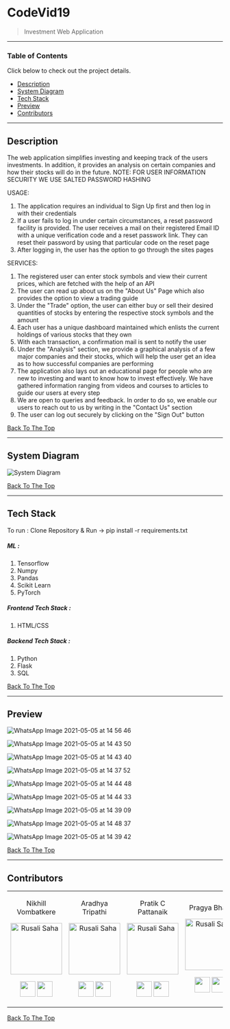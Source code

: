 # CodeVid19

> Investment Web Application

---

### Table of Contents
Click below to check out the project details.

- [Description](#description)
- [System Diagram](#system-diagram)
- [Tech Stack](#tech-stack)
- [Preview](#preview)
- [Contributors](#contributors)

---

## Description

The web application simplifies investing and keeping track of the users investments. In addition, it provides an analysis on certain companies and how their stocks will do in the future.
NOTE: FOR USER INFORMATION SECURITY WE USE SALTED PASSWORD HASHING

USAGE:
1. The application requires an individual to Sign Up first and then log in with their credentials
2. If a user fails to log in under certain circumstances, a reset password facility is provided. The user receives a mail on their registered Email ID with a unique verification code and a reset passwork link. They can reset their password by using that particular code on the reset page
3. After logging in, the user has the option to go through the sites pages

SERVICES:
1. The registered user can enter stock symbols and view their current prices, which are fetched with the help of an API
2. The user can read up about us on the "About Us" Page which also provides the option to view a trading guide
3. Under the "Trade" option, the user can either buy or sell their desired quantities of stocks by entering the respective stock symbols and the amount
4. Each user has a unique dashboard maintained which enlists the current holdings of various stocks that they own
5. With each transaction, a confirmation mail is sent to notify the user
6. Under the "Analysis" section, we provide a graphical analysis of a few major companies and their stocks, which will help the user get an idea as to how successful companies are performing
7. The application also lays out an educational page for people who are new to investing and want to know how to invest effectively. We have gathered  information ranging from videos and courses to articles to guide our users at every step
8. We are open to queries and feedback. In order to do so, we enable our users to reach out to us by writing in the "Contact Us" section
9. The user can log out securely by clicking on the "Sign Out" button

[Back To The Top](#codevid19)

---

## System Diagram


![System Diagram](https://user-images.githubusercontent.com/63743496/114854321-52ba5b00-9e02-11eb-9991-91dd7f87f884.jpeg)

[Back To The Top](#codevid19)

---

## Tech Stack
To run : Clone Repository & Run -> pip install -r requirements.txt

##### ML :


1. Tensorflow
2. Numpy
3. Pandas
4. Scikit Learn
5. PyTorch
  
  
##### Frontend Tech Stack :


1. HTML/CSS


##### Backend Tech Stack :


1. Python
2. Flask
3. SQL


[Back To The Top](#codevid19)

---

## Preview


![WhatsApp Image 2021-05-05 at 14 56 46](https://user-images.githubusercontent.com/63743496/117121422-32067500-adb2-11eb-817c-da51b691dafd.jpeg)

![WhatsApp Image 2021-05-05 at 14 43 50](https://user-images.githubusercontent.com/63743496/117121502-4ba7bc80-adb2-11eb-8a52-37e567361034.jpeg)

![WhatsApp Image 2021-05-05 at 14 43 40](https://user-images.githubusercontent.com/63743496/117121547-5c583280-adb2-11eb-8df0-246031ffb36f.jpeg)

![WhatsApp Image 2021-05-05 at 14 37 52](https://user-images.githubusercontent.com/63743496/117121576-67ab5e00-adb2-11eb-9089-015ab0a9b80a.jpeg)

![WhatsApp Image 2021-05-05 at 14 44 48](https://user-images.githubusercontent.com/63743496/117121616-75f97a00-adb2-11eb-9857-d116ef6ee978.jpeg)

![WhatsApp Image 2021-05-05 at 14 44 33](https://user-images.githubusercontent.com/63743496/117121643-801b7880-adb2-11eb-97fc-59bd59667a08.jpeg)

![WhatsApp Image 2021-05-05 at 14 39 09](https://user-images.githubusercontent.com/63743496/117121669-89a4e080-adb2-11eb-9a07-0151866e609e.jpeg)

![WhatsApp Image 2021-05-05 at 14 48 37](https://user-images.githubusercontent.com/63743496/117121690-91fd1b80-adb2-11eb-86a9-271edc2824ea.jpeg)

![WhatsApp Image 2021-05-05 at 14 39 42](https://user-images.githubusercontent.com/63743496/117121715-9e817400-adb2-11eb-9de8-8bacea0f4665.jpeg)



[Back To The Top](#codevid19)

---

## Contributors

<table>
<tr align="center">


<td>

Nikhill Vombatkere

<p align="center">
<img src = "https://avatars.githubusercontent.com/u/63743496?s=400&u=2d0cfa0977549862b6aacc1c3d7357024a7233d6&v=4"  height="120" alt="Rusali Saha">
</p>
<p align="center">
<a href = "https://github.com/NVombat"><img src = "http://www.iconninja.com/files/241/825/211/round-collaboration-social-github-code-circle-network-icon.svg" width="36" height = "36"/></a>
<a href = "https://www.linkedin.com/in/nikhill-vombatkere-1a0b9a192/">
<img src = "http://www.iconninja.com/files/863/607/751/network-linkedin-social-connection-circular-circle-media-icon.svg" width="36" height="36"/>
</a>
</p>
</td>

<td>

Aradhya Tripathi

<p align="center">
<img src = "https://avatars.githubusercontent.com/Aradhya-Tripathi"  height="120" alt="Rusali Saha">
</p>
<p align="center">
<a href = "https://github.com/Aradhya-Tripathi"><img src = "http://www.iconninja.com/files/241/825/211/round-collaboration-social-github-code-circle-network-icon.svg" width="36" height = "36"/></a>
<a href = "https://www.linkedin.com/in/aradhya-tripathi51/">
<img src = "http://www.iconninja.com/files/863/607/751/network-linkedin-social-connection-circular-circle-media-icon.svg" width="36" height="36"/>
</a>
</p>
</td>

<td>

Pratik C Pattanaik

<p align="center">
<img src = "https://avatars.githubusercontent.com/u/54735734?v=4"  height="120" alt="Rusali Saha">
</p>
<p align="center">
<a href = "https://github.com/pratik-chandrasekhar-pattanaik"><img src = "http://www.iconninja.com/files/241/825/211/round-collaboration-social-github-code-circle-network-icon.svg" width="36" height = "36"/></a>
<a href = "https://www.linkedin.com/in/pratik-chandrasekhar-pattanaik-3a305810a">
<img src = "http://www.iconninja.com/files/863/607/751/network-linkedin-social-connection-circular-circle-media-icon.svg" width="36" height="36"/>
</a>
</p>
</td>

<td>

Pragya Bharti

<p align="center">
<img src = "https://avatars.githubusercontent.com/u/66865426?v=4"  height="120" alt="Rusali Saha">
</p>
<p align="center">
<a href = "https://github.com/pragya-bharti"><img src = "http://www.iconninja.com/files/241/825/211/round-collaboration-social-github-code-circle-network-icon.svg" width="36" height = "36"/></a>
<a href = "https://www.linkedin.com/in/pragya-bharti-68266b18b/">
<img src = "http://www.iconninja.com/files/863/607/751/network-linkedin-social-connection-circular-circle-media-icon.svg" width="36" height="36"/>
</a>
</p>
</td>


  </table>
</tr>
  </table>

[Back To The Top](#codevid19)
